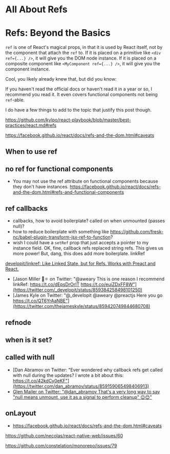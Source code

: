 # All About Refs
# Refs: Beyond the Basics
`ref` is one of React's magical props, in that it is used by React itself, not by the component that attach the `ref` to. If it is placed on a primitive like `<div ref={...} />`, it will give you the DOM node instance. If it is placed on a composite component like `<MyComponent ref={...} />`, it will give you the component instance.

Cool, you likely already knew that, but did you know:

If you haven't read the official docs or haven't read it in a year or so, I recommend you read it. It even covers functional components not being `ref`-able.

I do have a few things to add to the topic that justify this post though.

https://github.com/kylpo/react-playbook/blob/master/best-practices/react.md#refs

https://facebook.github.io/react/docs/refs-and-the-dom.html#caveats

## When to use ref

## no ref for functional components
- You may not use the ref attribute on functional components because they don't have instances. https://facebook.github.io/react/docs/refs-and-the-dom.html#refs-and-functional-components

## ref callbacks
- callbacks, how to avoid boilerplate? called on when unmounted (passes null)?
- how to reduce boilerplate with something like https://github.com/fresk-nc/babel-plugin-transform-jsx-ref-to-function?
- wish I could have a `setRef` prop that just accepts a pointer to my instance field.
OK, fine, callback refs replaced string refs. This gives us more power! But, dang, this does add more boilerplate.
linkRef

[developit/linkref: Like Linked State, but for Refs. Works with Preact and React.](https://github.com/developit/linkref)


- [Jason Miller 🦊⚛ on Twitter: "@aweary This is one reason I recommend linkRef: https://t.co/dEpsDrOrIT https://t.co/euiZDxFF8W"](https://twitter.com/_developit/status/859384258498101250)
- [James Kyle on Twitter: "@_developit @aweary @preactjs Here you go https://t.co/QT6YrAaNBE"](https://twitter.com/thejameskyle/status/859420749844680708)

## refnode

## when is it set?

## called with null
- [Dan Abramov on Twitter: "Ever wondered why callback refs get called with null during the updates? I wrote a bit about this: https://t.co/42kdCy0eKF"](https://twitter.com/dan_abramov/status/859159065498406913)
- [Glen Mailer on Twitter: "@dan_abramov That's a very long way to say "null means unmount, use it as a signal to perform cleanup" 😉😊"](https://twitter.com/glenathan/status/859161300668166146)

## onLayout
- https://facebook.github.io/react/docs/refs-and-the-dom.html#caveats

https://github.com/necolas/react-native-web/issues/60

https://github.com/constelation/monorepo/issues/79
